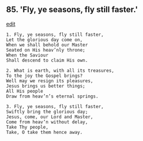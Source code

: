 
## 85.  'Fly, ye seasons, fly still faster.'
[edit](https://docs.google.com/document/d/1ARyuq45h5FT9efHxojkqPJKHPeWeVdUy/edit?mode=html)



    1. Fly, ye seasons, fly still faster,
    Let the glorious day come on,
    When we shall behold our Master 
    Seated on His heav’nly throne;
    When the Saviour 
    Shall descend to claim His own.

    2. What is earth, with all its treasures,
    To the joy the Gospel brings?
    Well may we resign its pleasures, 
    Jesus brings us better things;
    All His people
    Draw from heav’n’s eternal springs.

    3. Fly, ye seasons, fly still faster,
    Swiftly bring the glorious day; 
    Jesus, come, our Lord and Master, 
    Come from heav’n without delay, 
    Take Thy people,
    Take, O take them hence away.
